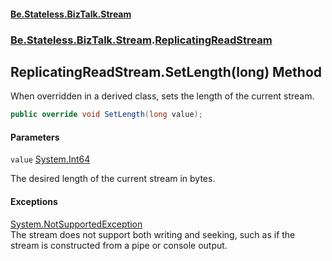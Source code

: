 #### [Be.Stateless.BizTalk.Stream](README.md 'README')
### [Be.Stateless.BizTalk.Stream](Be.Stateless.BizTalk.Stream.md 'Be.Stateless.BizTalk.Stream').[ReplicatingReadStream](ReplicatingReadStream.md 'Be.Stateless.BizTalk.Stream.ReplicatingReadStream')

## ReplicatingReadStream.SetLength(long) Method

When overridden in a derived class, sets the length of the current stream.

```csharp
public override void SetLength(long value);
```
#### Parameters

<a name='Be.Stateless.BizTalk.Stream.ReplicatingReadStream.SetLength(long).value'></a>

`value` [System.Int64](https://docs.microsoft.com/en-us/dotnet/api/System.Int64 'System.Int64')

The desired length of the current stream in bytes.

#### Exceptions

[System.NotSupportedException](https://docs.microsoft.com/en-us/dotnet/api/System.NotSupportedException 'System.NotSupportedException')  
The stream does not support both writing and seeking, such as if the stream is constructed from a pipe or console
output.